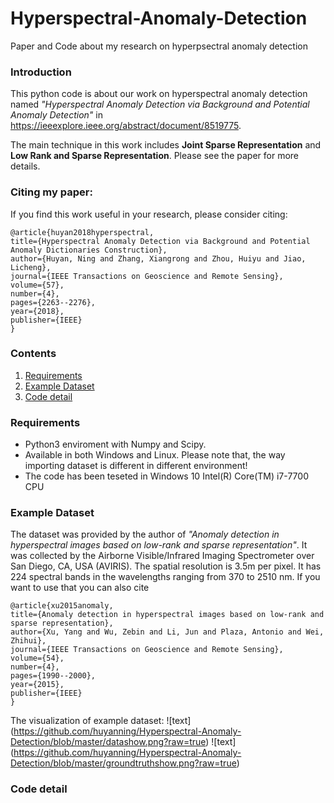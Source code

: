 # Hyperspectral-Anomaly-Detection 
Paper and Code about my research on hyperpsectral anomaly detection 

### Introduction

This python code is about our work on hyperspectral anomaly detection named *"Hyperspectral Anomaly Detection via Background and Potential Anomaly Detection"* in https://ieeexplore.ieee.org/abstract/document/8519775. 

The main technique in this work includes **Joint Sparse Representation** and **Low Rank and Sparse Representation**. Please see the paper for more details.

### Citing my paper:
If you find this work useful in your research, please consider citing:

    @article{huyan2018hyperspectral,
    title={Hyperspectral Anomaly Detection via Background and Potential Anomaly Dictionaries Construction},
    author={Huyan, Ning and Zhang, Xiangrong and Zhou, Huiyu and Jiao, Licheng},
    journal={IEEE Transactions on Geoscience and Remote Sensing},
    volume={57},
    number={4},
    pages={2263--2276},
    year={2018},
    publisher={IEEE}
    }


### Contents
1. [Requirements](#Requirements)
2. [Example Dataset](#Example-Dataset)
3. [Code detail](#Code-detail)

### Requirements
- Python3 enviroment with Numpy and Scipy.
- Available in both Windows and Linux.
Please note that, the way importing dataset is different in different environment!
- The code has been teseted in Windows 10 Intel(R) Core(TM) i7-7700 CPU

### Example Dataset
The dataset was provided by the author of *"Anomaly detection in hyperspectral images based on low-rank and sparse representation"*. It was collected by the Airborne Visible/Infrared Imaging Spectrometer over San Diego, CA, USA (AVIRIS). The spatial resolution is 3.5m per pixel. It has 224 spectral bands in the wavelengths ranging from 370 to 2510 nm. If you want to use that you can also cite

    @article{xu2015anomaly,
    title={Anomaly detection in hyperspectral images based on low-rank and sparse representation},
    author={Xu, Yang and Wu, Zebin and Li, Jun and Plaza, Antonio and Wei, Zhihui},
    journal={IEEE Transactions on Geoscience and Remote Sensing},
    volume={54},
    number={4},
    pages={1990--2000},
    year={2015},
    publisher={IEEE}
    }
The visualization of example dataset:
![text] (https://github.com/huyanning/Hyperspectral-Anomaly-Detection/blob/master/datashow.png?raw=true)
![text] (https://github.com/huyanning/Hyperspectral-Anomaly-Detection/blob/master/groundtruthshow.png?raw=true)

### Code detail
